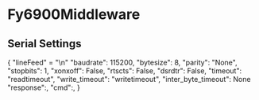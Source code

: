 # Fy6900Middleware

## Serial Settings
{
"lineFeed" = "\n"
"baudrate": 115200, 
"bytesize": 8, 
"parity": "None",
"stopbits": 1,
"xonxoff": False, 
"rtscts": False, 
"dsrdtr": False, 
"timeout": "readtimeout",
"write_timeout": "writetimeout", 
"inter_byte_timeout": None
"response":,
"cmd":,
}
